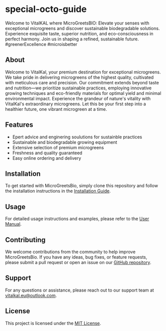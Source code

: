 # special-octo-guide
Welcome to VitalKAL where MicroGreetsBIO: Elevate your senses with exceptional microgreens and discover sustainable biodegradable solutions. Experience exquisite taste, superior nutrition, and eco-consciousness in perfect harmony. Join us in shaping a refined, sustainable future. #greenerExcellence #microisbetter

## About

Welcome to VitalKal, your premium destination for exceptional microgreens. We take pride in delivering microgreens of the highest quality, cultivated with meticulous care and precision. Our commitment extends beyond taste and nutrition—we prioritize sustainable practices, employing innovative growing techniques and eco-friendly materials for optimal yield and minimal environmental impact. Experience the grandeur of nature's vitality with VitalKal's extraordinary microgreens. Let this be your first step into a healthier future, one vibrant microgreen at a time.

## Features

- Epert advice and enginering soulutions for sustainble practices
- Sustainable and biodegradable growing equipment
- Extensive selection of premium microgreens
- Freshness and quality guaranteed
- Easy online ordering and delivery

## Installation

To get started with MicroGreetsBio, simply clone this repository and follow the installation instructions in the [Installation Guide](/docs/installation.md).

## Usage

For detailed usage instructions and examples, please refer to the [User Manual](/docs/user-manual.md).

## Contributing

We welcome contributions from the community to help improve MicroGreetsBio. If you have any ideas, bug fixes, or feature requests, please submit a pull request or open an issue on our [GitHub repository](https://github.com/microgreetsbio).

## Support

For any questions or assistance, please reach out to our support team at vitalkal.eu@outlook.com.

## License

This project is licensed under the [MIT License](LICENSE).

